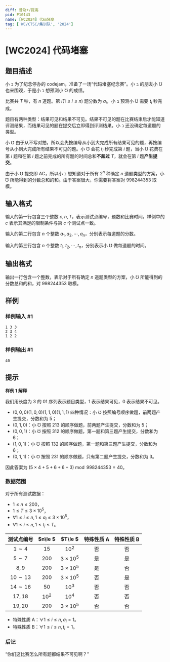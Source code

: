 ```yaml
---
diff: 普及+/提高
pid: P10143
name: [WC2024] 代码堵塞
tag: ['WC/CTSC/集训队', '2024']
---
```

# [WC2024] 代码堵塞
## 题目描述

小 $\beth$ 为了纪念停办的 codejam，准备了一场“代码堵塞纪念赛”。小 $\beth$ 的朋友小 $\mho$ 也来围观，于是小 $\beth$ 想预测小 $\mho$ 的成绩。

比赛共 $T$ 秒，有 $n$ 道题。第 $i(1 \le i \le n)$ 题分数为 $a_i$，小 $\beth$ 预测小 $\mho$ 需要 $t_i$ 秒完成。

题目有两种类型：结果可见和结果不可见。结果不可见的题在比赛结束后才能知道评测结果，而结果可见的题在提交后立即得到评测结果。小 $\beth$ 还没确定每道题的类型。

小 $\mho$ 由于从不写对拍，所以会先按编号从小到大完成所有结果可见的题，再按编号从小到大完成所有结果不可见的题。小 $\mho$ 会花 $t_i$ 秒完成第 $i$ 题，当小 $\mho$ 花费在第 $i$ 题和在第 $i$ 题之前完成的所有题的时间总和**不超过** $T$，就会在第 $i$ 题**产生提交**。

由于小 $\mho$ 提交即 AC，所以小 $\beth$ 想知道对于所有 $2^n$ 种确定 $n$ 道题类型的方案，小 $\mho$ 所能得到的分数总和的和。由于答案很大，你需要将答案对 $998244353$ 取模。
## 输入格式

输入的第一行包含三个整数 $c, n, T$，表示测试点编号，题数和比赛时间。样例中的 $c$ 表示其满足的限制条件与第 $c$ 个测试点一致。

输入的第二行包含 $n$ 个整数 $a_1, a_2, \cdots , a_n$，分别表示每道题的分数。

输入的第三行包含 $n$ 个整数 $t_1, t_2, \cdots , t_n$，分别表示小 $\mho$ 做每道题的时间。
## 输出格式

输出一行包含一个整数，表示对于所有确定 $n$ 道题类型的方案，小 $\mho$ 所能得到的分数总和的和，对 $998244353$ 取模。
## 样例

### 样例输入 #1
```
1 3 3
2 3 4
1 2 2
```
### 样例输出 #1
```
40
```
## 提示

**样例 1 解释**

我们用长度为 $3$ 的 $01$ 序列表示题目类型，$1$ 表示结果可见，$0$ 表示结果不可见。

- $(0, 0, 0)(1, 0, 0)(1, 1, 0)(1, 1, 1)$ 四种情况：小 $\mho$ 按照编号顺序做题，前两题产生提交，分数和为 $5$；
-  $(0, 1, 0)$：小 $\mho$ 按照 $213$ 的顺序做题，前两题产生提交，分数和为 $5$；
-  $(0, 0, 1)$：小 $\mho$ 按照 $312$ 的顺序做题，第一题和第三题产生提交，分数和为 $6$；
-  $(1, 0, 1)$：小 $\mho$ 按照 $132$ 的顺序做题，第一题和第三题产生提交，分数和为 $6$；
-  $(0, 1, 1)$：小 $\mho$ 按照 $231$ 的顺序做题，只有第二题产生提交，分数和为 $3$。

因此答案为 $(5 \times 4 + 5 + 6 + 6 + 3) \bmod 998244353 = 40$。

### 数据范围

对于所有测试数据：

- $1\le n\le 200$，
- $1\le T\le 3\times 10^5$，
- $\forall 1\le i\le n , 1\le a_i\le 3\times 10^5$，
- $\forall 1\le i\le n,  1\le t_i\le T$。

| 测试点编号 | $n\le $ | $T\le $ | 特殊性质 A | 特殊性质 B |
| :----------: | :----------: | :----------: | :----------: | :----------: |
| $1\sim 4$ | $15$ | $10^2$ | 否 | 否 |
| $5\sim 7$ | $200$ | $3\times 10^5$ | 是 | 是 |
| $8,9$ | $200$ | $3\times 10^5$ | 是 | 否 |
| $10\sim 13$ | $200$ | $3\times 10^5$ | 否 | 是 |
| $14\sim 16$ | $50$ | $10^3$ | 否 | 否 |
| $17,18$ | $10^2$ | $10^4$ | 否 | 否 |
| $19,20$ | $200$ | $3\times 10^5$ | 否 | 否 |


- 特殊性质 A：$\forall 1 \le i \le n, a_i = 1$。
- 特殊性质 B：$\forall 1 \le i \le n, t_i = 1$。

### 后记

“你们这比赛怎么所有题都结果不可见啊？”
